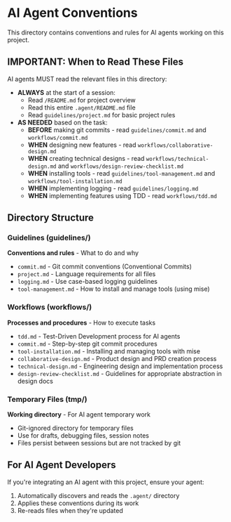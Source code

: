# AI Agent Conventions

This directory contains conventions and rules for AI agents working on this project.

## IMPORTANT: When to Read These Files

AI agents MUST read the relevant files in this directory:

- **ALWAYS** at the start of a session:
  - Read `/README.md` for project overview
  - Read this entire `.agent/README.md` file
  - Read `guidelines/project.md` for basic project rules
- **AS NEEDED** based on the task:
  - **BEFORE** making git commits - read `guidelines/commit.md` and `workflows/commit.md`
  - **WHEN** designing new features - read `workflows/collaborative-design.md`
  - **WHEN** creating technical designs - read `workflows/technical-design.md` and `workflows/design-review-checklist.md`
  - **WHEN** installing tools - read `guidelines/tool-management.md` and `workflows/tool-installation.md`
  - **WHEN** implementing logging - read `guidelines/logging.md`
  - **WHEN** implementing features using TDD - read `workflows/tdd.md`

## Directory Structure

### Guidelines (guidelines/)
**Conventions and rules** - What to do and why

- `commit.md` - Git commit conventions (Conventional Commits)
- `project.md` - Language requirements for all files
- `logging.md` - Use case-based logging guidelines
- `tool-management.md` - How to install and manage tools (using mise)

### Workflows (workflows/)
**Processes and procedures** - How to execute tasks

- `tdd.md` - Test-Driven Development process for AI agents
- `commit.md` - Step-by-step git commit procedures
- `tool-installation.md` - Installing and managing tools with mise
- `collaborative-design.md` - Product design and PRD creation process
- `technical-design.md` - Engineering design and implementation process
- `design-review-checklist.md` - Guidelines for appropriate abstraction in design docs

### Temporary Files (tmp/)
**Working directory** - For AI agent temporary work

- Git-ignored directory for temporary files
- Use for drafts, debugging files, session notes
- Files persist between sessions but are not tracked by git

## For AI Agent Developers

If you're integrating an AI agent with this project, ensure your agent:

1. Automatically discovers and reads the `.agent/` directory
2. Applies these conventions during its work
3. Re-reads files when they're updated
